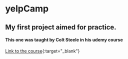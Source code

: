 # yelpCamp
## My first project aimed for practice.
#### This one was taught by Colt Steele in his udemy course
[Link to the course](https://www.udemy.com/course/the-web-developer-bootcamp/){:target="_blank"}
